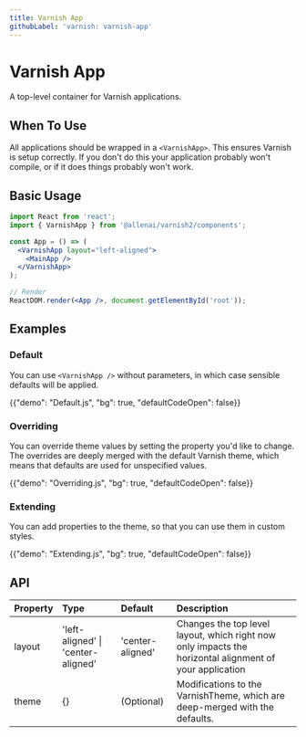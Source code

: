 ```yaml
---
title: Varnish App
githubLabel: 'varnish: varnish-app'
---
```


# Varnish App

<p class="description">A top-level container for Varnish applications.</p>

## When To Use

All applications should be wrapped in a `<VarnishApp>`. This ensures
Varnish is setup correctly. If you don't do this your application
probably won't compile, or if it does things probably won't work.

## Basic Usage

```jsx
import React from 'react';
import { VarnishApp } from '@allenai/varnish2/components';

const App = () => (
  <VarnishApp layout="left-aligned">
    <MainApp />
  </VarnishApp>
);

// Render
ReactDOM.render(<App />, document.getElementById('root'));
```

## Examples

### Default

You can use `<VarnishApp />` without parameters, in which case sensible
defaults will be applied.

{{"demo": "Default.js", "bg": true, "defaultCodeOpen": false}}

### Overriding

You can override theme values by setting the property you'd like to change.
The overrides are deeply merged with the default Varnish theme, which
means that defaults are used for unspecified values.

{{"demo": "Overriding.js", "bg": true, "defaultCodeOpen": false}}

### Extending

You can add properties to the theme, so that you can use them in custom
styles.

{{"demo": "Extending.js", "bg": true, "defaultCodeOpen": false}}

## API

| Property | Type                               | Default          | Description                                                                                             |
| :------- | :--------------------------------- | :--------------- | :------------------------------------------------------------------------------------------------------ |
| layout   | 'left-aligned' \| 'center-aligned' | 'center-aligned' | Changes the top level layout, which right now only impacts the horizontal alignment of your application |
| theme    | {}                                 | (Optional)       | Modifications to the VarnishTheme, which are deep-merged with the defaults.                             |
